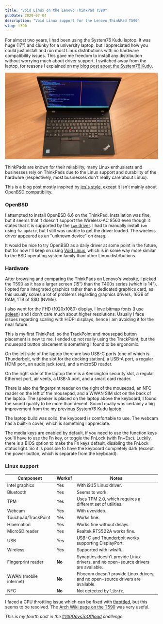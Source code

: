 ```yaml
---
title: "Void Linux on the Lenovo ThinkPad T590"
pubDate: 2020-07-04
description: "Void Linux support for the Lenovo ThinkPad T590"
slug: t590
---
```


For almost two years, I had been using the System76 Kudu laptop. It was huge
(17") and clunky for a university laptop, but I appreciated how you could just
install and run most Linux distributions with no hardware compatibility issues.
This gave me freedom to install any distribution without worrying much about
driver support. I switched away from the laptop, for reasons I explained on my
[blog post about the System76 Kudu](/blog/kudu-two-year/).

![A picture of the ThinkPad T590](./thinkpad-t590/laptop.jpeg)

ThinkPads are known for their reliability, many Linux enthusiasts and
businesses rely on ThinkPads due to the Linux support and durability of the
hardware (respectively, most businesses don't really care about Linux).

This is a blog post mostly inspired by [jcs's
style](https://jcs.org/2017/09/01/thinkpad_x1c), except it isn't mainly about
OpenBSD compatibility.

### OpenBSD

I attempted to install OpenBSD 6.6 on the ThinkPad. Installation was fine, but
it seems that it doesn't support the Wireless-AC 9560 even though it states
that it is supported by the [`iwm` driver](https://man.openbsd.org/iwm.4). I
had to manually install `iwm` using `fw_update`, but I still was unable to get
the driver loaded. The wireless driver appeared as an "unknown device" on
`dmesg`.

It would be nice to try OpenBSD as a daily driver at some point in the future,
but for now I'll keep on using [Void Linux], which is in some way more similar
to the BSD operating system family than other Linux distributions.

### Hardware

After browsing and comparing the ThinkPads on Lenovo's website, I picked the
T590 as it has a larger screen (15") than the T400s series (which is 14"). I
opted for a integrated graphics rather than a dedicated graphics card, as this
usually solves a lot of problems regarding graphics drivers, 16GB of RAM, 1TB
of SSD (NVMe).

I also went for the FHD (1920x1080) display, I love bitmap fonts (I use
[spleen]) and I don't care much about higher resolutions. Usually I face issues
regarding scaling with HiDPI displays, hence I am avoiding it for the near
future.

This is my first ThinkPad, so the TrackPoint and mousepad button placement is
new to me. I ended up not really using the TrackPoint, but the mousepad button
placement is something I found to be ergonomic.

On the left side of the laptop there are two USB-C ports (one of which is
Thunderbolt, with the slot for the docking station), a USB-A port, a regular
HDMI port, an audio jack (out), and a microSD reader.

On the right side of the laptop there is a Kensington security slot, a regular
Ethernet port, air vents, a USB-A port, and a smart card reader.

There is also the fingerprint reader on the right of the mousepad, an NFC
reader on the left of the mousepad, and a WWAN SIM slot on the back of the
laptop. The speaker is placed on the laptop above the keyboard, I found the
sound quality to be more than decent. Sound qualiy was certainly a big
improvement from the my previous System76 Kudu laptop.

The laptop build was solid, the keyboard is comfortable to use. The webcam has
a built-in cover, which is something I appreciate.

The media keys are enabled by default, if you need to use the function keys
you'll have to use the Fn key, or toggle the FnLock (with Fn+Esc). Luckily,
there is a BIOS option to make the Fn keys default, disabling the FnLock status
light. So it is possible to have the keyboard completely dark (except the power
button, which is separate from the keyboard).

### Linux support

| Component              | Works? | Notes                                                                              |
| ---------------------- | ------ | ---------------------------------------------------------------------------------- |
| Intel graphics         | Yes    | With i915 Linux driver.                                                            |
| Bluetooth              | Yes    | Seems to work.                                                                     |
| TPM                    | Yes    | Uses TPM 2.0, which requires a different set of utilities.                         |
| Webcam                 | Yes    | With uvcvideo.                                                                     |
| Touchpad/TrackPoint    | Yes    | Works fine.                                                                        |
| Hibernation            | Yes    | Works fine without delays.                                                         |
| MicroSD reader         | Yes    | Realtek RTS522A works fine.                                                        |
| USB                    | Yes    | USB-C and Thunderbolt works supporting DisplayPort.                                |
| Wireless               | Yes    | Supported with iwlwifi.                                                            |
| Fingerprint reader     | **No** | Synaptics doesn't provide Linux drivers, and no open-source drivers are available. |
| WWAN (mobile internet) | **No** | Fibocom doesn't provide Linux drivers, and no open-source drivers are available.   |
| NFC                    | **No** | Not detected by `libnfc`.                                                          |

I faced a CPU throttling issue which can be fixed with [throttled], but this
seems to be resolved. The [Arch Wiki page on the
T590](https://wiki.archlinux.org/index.php/Lenovo_ThinkPad_T590) was very
useful.

_This is my fourth post in the [#100DaysToOffload](https://100daystooffload.com)
challenge._

[Void Linux]: https://voidlinux.org/
[spleen]: https://github.com/fcambus/spleen
[throttled]: https://github.com/erpalma/throttled
